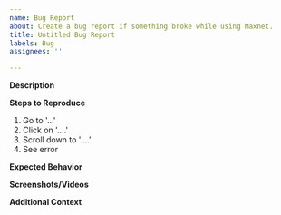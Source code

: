```yaml
---
name: Bug Report
about: Create a bug report if something broke while using Maxnet.
title: Untitled Bug Report
labels: Bug
assignees: ''

---
```


**Description**
<!-- A clear and concise description of what the bug is. -->

**Steps to Reproduce**
<!-- Steps to reproduce the behavior: -->
1. Go to '...'
2. Click on '....'
3. Scroll down to '....'
4. See error

**Expected Behavior**
<!-- This is commented out. A clear and concise description of what you expected to happen. -->

**Screenshots/Videos**
<!-- If applicable, add screenshots or videos to help explain your problem. -->

**Additional Context**
<!-- Add any other context about the problem here e.g. how it you came across the bug. -->
